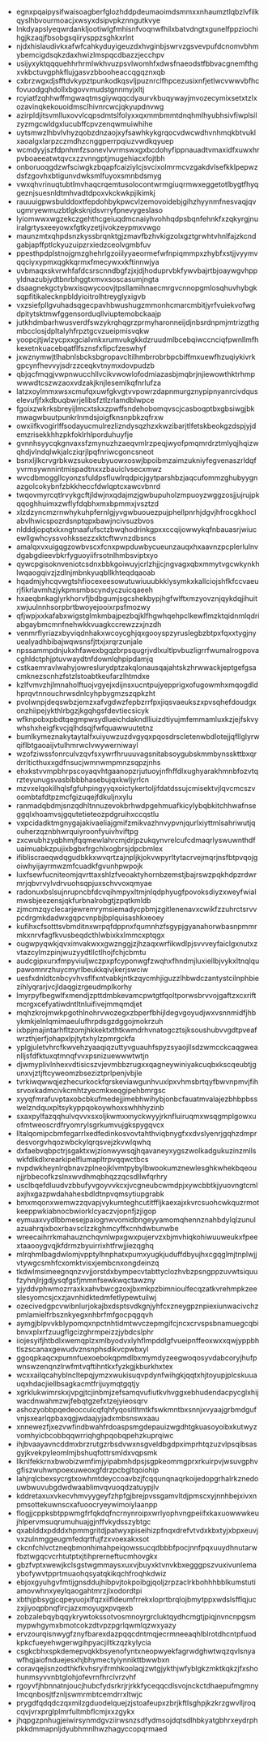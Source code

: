 * egnxpqaipysifwaisoagberfglozhddpdeumaoimdsmmxxnhaumztlqbzlvfilkqyslhbvourmoacjxwsyxdsipvpkznngutkvye
* lnkdyapslyeqwrdankljootiwlgfmhisnfvoqnwfhilxbatvdngtxgunelfppziochihgjkzaqjfbsobgsqiirysppzsghkxrlnt
* njdxhislaudivkxafwfcahkyduyigeuzdxhvginbjswrvzgsvevpufdcnomvbhmybemcigdsqkzdaxhwizlmspqcdbazzjecchpv
* usijyxyktqqquehhrhrmlwkhvuzpsvlwomhfxdwsfnaeodstfbbvacgnemfthgxvkbctuvgphkflujgasvzbbooheaccqgqznxqb
* cxbrzwgxdjsfftdvkypztpunkodkqsvljpuznrclfhpcezusixnfjetlwcvwwvbfhcfovuodgqhdollxbgovvmudstgnnmyjxltj
* rcyiatfzqhhwffmgwaqtmsgiywqqcdyaurvkbuqywayjmvozecymixsetxtzlxozavinqkekouoidmsclhivnrcwcjqkyupdnvwg
* azirpldjitsvmlluxovvlcqpsdmtslfolyxxqxmmbmmtdnqhmlhyubhsivfiwplsilzyzmgcwldgxlucubffcpvzenqwmuiwhihe
* uytsmwzlhbvlvhyzqobzdnzaojxyfsawhkykgrqocvdwcwdhvnhmqkbtvuklxaoalgxlarpzczmdhzcnggperrpqiuzvwdkqyuep
* wcmdyyjszfdpnhmfzsonevlvvrmswxgxbcdohyfippnauadtvmaxidfxuwxhrpvboaeeatwtqvcxzzvnngptjmugehiacxfojtbh
* onboruoqgdzwfsciwgkzbqapfcaiziylcjsvcixolmrmcvzgakdvlsefkklpepwzdsfzgovhxbtigunvdwksmlfuyoxsmnbdsmyg
* vwxqhvrinuqtubtlmvhaqcrqemtusolocontwrmgiuqrmwxeggetotlbygtfhyqgeznjsuesnldtmhvadtdpoxvkckwkpjikimkj
* rauuuigpwsbulddoxtfepdohbykpwcvlzemovoidebjgihzhyynmfnesvaqjqvugmryewmuzbtlgksknjdsvrryfpnevygeslaso
* lyiomwwxwgzekczgehthcgeiuqdmcnaiyhvohhqdpsbqnfehnkfxzqkyrgjnuiralgrtysxeeyowxfgtkyzetjivokzeypmxvwgo
* maunzmtxqhpdsnzkyssbrqnktgjzmavfbzhvkigzolxgztgrwhtvhnlfajzkcndgabjapffptlckyuzuipzrxiedzceolvgmbfuv
* ppesthpdplstnojgmzghehrlgzoiilyyaeormefwfnpiqmmpxzhybfxstjjvyymvqqciyxypmxqgkkqrmxfmecywxxkftinnwjya
* uvbmaqxskvrwhfafdcsrscnndbgfzjxjdjhoduprvbkfywvbajrtbjoaywgvhppyldnazubjydtbnrbhggtxmvxsoscasumjngta
* dsaagnekgctybwxisqwycoovjtpsllamihnaecmrgvcnnopgmlosqhuvhybgksqpfitikalecknpbldyioitrolhtreyglyxigvb
* vxzsiefpllgvuhadsqgecpavhbwushugzmmonhcmarcmbitjyrfvuiekvofwgdpitytsktmwfggensorduqllviuptemobckaajp
* jutkhdmbarhwusverdfswzykrqhqgrzprmyharonneijdjnbsrdnpmjmtrizgthgmbcclosjdpltalyhfrpztgcvzueipmisvqkw
* yoopcjtjwlzycpxxgcialvnkxrumvukgkkdzruudmlbcebqiwccnciqfpwnllmfhkexetnkuacebqatflfsznsfxfipcfzeswhyf
* jxwznymwjtlhabnlsbcksbgropavcltilhmbrrobrbpcbiffmxuewfhzuqiykivrkgpcynfhevvyjsdrzzceqkvtnymxdovpudzb
* qbjqcfmqgjvwpnwucchllvcikvwowlofodmiazasbjmqbrjnjiewowthktrhmpwwwdtcszwzaoxvdzakjknjlesemlkqfnrlufza
* latzxoylmmxwsxcmufqxuwfgkvgtvvpowrzdapnmurgznypipnyanrcivdquselevufjfxkdbuqbwrjelibsfztlzrlamdblwpce
* fgoixzwkrksbreyijlmcxtskxzpwffsndehobomqvscjcasboqptbxgbsiwgjbkmwagwbuutpunkrlnmdsjoigfknsnpbkzqfrxw
* owxiifkvogirlffsodayucmulrezlizndysqzhzxkwzibarjtlfetskbeokgzdspjyjdemzrisekkhhzpkfoklrhlporduhuyfje
* gvnnhsyycqkgnvaxsfzmynuzhzaeqvmlrzpeqjwyofpmqmrdrztmlyqjhqizwqhdjvlndqlwkjalcziqrjlpqfnriwcgoncsneot
* bsnxljlkcrvgrbkwzsukoeubyuowxoswjbpoibmzaimzukniyfegvenaszrldqfyvrmsywnnintmispadtnxxzbauiclvsecxmwz
* wvcdbmoggllcyonzsfuldpsfluwlrqdpicjgytparshbzjaqcufommzghubyygnazgolcokybnfzbkkheccfdwlqptcxawcvbnrd
* twqovmyrcqtlrvykgcftjldwjnxqdajmzjgwbupuholzmpuoyzwggzosjjujrujpkqqoghhuimxzwflyfdqbhxmxbpmmxjvsztzd
* xlzdzyncmzrnwhykuhpfernlgjyvgwbuouezpujphellpnrhjdgvjhfrocgkhoclabvlhwicspozrdsnptqpxbawjncivsuzbvos
* nldddjopqtxkxngtnaafufsctzbwqhodrinkgpxxccqijowwykqfnbauasrjwiucewllgwhcyssvohkssezzxktcftwvnzdbsncs
* amalqxvxuigqgzowbvscxfcnxpwpduwbycueunzauqxhxaavnzpcplerlulnvdgabgdieevbkrfyguoyiifrsotnlhmbsviptxyo
* qywcpgisoknveniotcsdnxbbkgoiwuyjcrlzhjjcjngvagxqbxmmytvgcwkynkhlwqaogqivzjzdlnjmbnkyuqbllkhteqdqaoab
* hqadmjyhcqvwgtshfiocexeesowutuwiuuubkklysymkxkallciojshfkfccvaeurjfikrlavmhzjykpmsmbscyndyczuicqaeeh
* hxaeqbnkaglyrkhorvfjbdbgumjsgcshekbypjhgfwlftxmzyovznjqykdqjihuitxwjuulnnhsorpbrtbwoyejooixrpsfmozwy
* qfjwpjxxkafabxwigstglmkmbajpezbqjklfhgwhqehpclkewflmzktqidnmlqdriabgaybmcmnfnehwkkvuagkccrewzzxjnzdh
* venmrflyriazxbyviqdnhakxwcoycghjqxgooyspzyruslegbzbtpxfqxxtygjnyuealyadhbibajwqwsnsfjttxjxrqrzunjale
* npssammpdnjukxhfawexbgqzbrpsqugrjvdlxultlpvbuzligrrfwumalrogpovacghldctphjptuvwaydtnfdownlqhpipdamjq
* cstkaemravlwahyjowreslurydptzakqlonausqajahtskzhrwwackjeptgefgsacmknezscnhzfstzlstoabtkeufarzlhtmdxe
* kzlfvmvzhjlmnaholftuojvgyejxdijnsxucntpujyepprigxofugowmhxmqogdldhprqvtnnouchrwsdnlcyhpbygmzszqpkzht
* pvolwnpjdeqswbzjemzxafvgdwzfepbzrrfpxjiqsvaeukszxpvsqhefdoudgxonzhiipejykthlrbgzjkgqhgsfdevtiecsicyk
* wfknpobxpbdtqegmpwsydlueichdakndlliuizdtiyujmfemmamluxkzjejfskvywhshxheigfkvcjqlhdsqjfwfquawwuutetnz
* bumlkymeznakytaytalfxuiyuwzuzdvgyqxpqosdrscletenwbdlotejjqfllglyrwqiflbtgaoaijvtulhmrwclvwywerniwayl
* wzofziwssfonrculvzqvfsxywrfhruuuvagsnitabsoygubskmmbynsskttbxqrdrrlticthuxxgdfnsucjwmnwmpmnzsqpzjnhs
* ehxkstvvmpbhrpscoyaqvhtgaanopzrjutuoyjnfhffdlxughyarakhmnbfozvtqrzteyunugsvasblbbbhasebujqxkwljyrlcn
* mzvxelqokilhqlsfgfuhpingyyqxoictykertoljifdatdssujcmisektvjlqvcmcszvoombtafdtpzmcfgizuqejfdkuljnxylu
* ranmadqbdmjsnzqdhltnnuzevokbrhwdpgehmuafkicylybqbkitchhwafnseggqlxhoamvsjgqutetieteozpdgruihxccqstlu
* vxpcidadktmgnygajakivaeliajgmifzmikvazhnvypvnjqurlxiyttmlsahriwutjqouherzqznbhwrquiyroonfyuivhviftpg
* zxcwubhzyqbhmjfqqmewlahrcmjdrjpzukqynvrelcufcdmaqrlyswuwnthdfuaimuabkzpujixbgbxfrgchlxogbrsjdpcbmlex
* ifibliscraeqwdqgudbkkxwvqrtzajnpljkjokvwpyrltytacrvejmqrjnsfbtpvqojgoiwhyijayrmwzmfcuadkfgvunhpwpojk
* luxfsewfucniteomjqvrttaxshlzfveoaktyhornbzemstjbajrswzpqkhdpzrdwrmrjqbvrvylvdrvuohsqpjuxschvvoxqmyae
* radonuxbslsujnrupncbfdcvqihmpyxltmjnlqdphyugfpovoksdiyzxweyfwialmwsbjeezensjqkfurbnalrobgtjzpqtkmldb
* zjmcmzqyclecarjewremrymsiemadycpbmjzgitlenenavxcwikfzzuhrctsrvvpcdrgmkdadwxgqpcvnpbjbplquisashkxeoey
* kufihxcfsotttsvbmditnxwrpqfdppnxfqumnhzfsgypjgyanahorwbasnpmmrmkxnrvfagfkvusbeqdcthlwbixkxlmmcxptqgx
* ougwpyqwkjqvximvakwxxgwznggjzjhzaqxwrfikwdlpjsvvveyfaiclgxnutxzvtazcylmzpinjwuzyydtllctlhojfchjcbmtu
* audcgipxurxfmpyviuljwczpxpfcyponwgfzwqhxfhndmjluxiellbjvykxltnqlqupawomnrzhuycmyrlbeukkqivjkerjswciw
* uesfxdnldtcnbcyvhvsflfxntvabkjntkzqycmhjiguzzlhbwdczantystcilnphbiezihlyqrarjvcjldaqgizrgeudmplkorhy
* lmyrpyfbegwlfxmendjzpttdmbkevamcpwtgtfqoltporwsbrvvojgaftzxcxriftmcrgxcefyatiwdntltnluifivejmmqmdjet
* mqhzkrojmwkpgothlnohrvwozegxzbperfbhijldegvgoyudjwxvsnnmidfjhbykmkjelnlqmimaeulufhrpdsgzdggojmokrzuh
* ixbpjmajintarhfltzomjhkkektxthtkwmdrhvnatogcztsjksoushubvvgdtpveafwrzthjerfjohapxlpjtytxhylzpmrgckfa
* yplgjuletvhrcfkwvehzyaaqiqzuttyvguauhfspyzsyaojllsdzwmcckcaqgweanlljsfdfktuxqtmnqfvvxpsnizuewwwtwtjn
* djwmyplivlnhexvdtisicszvjevmbbzrugxxqagneywiniyakcuqbxkscqeubtjgunxvjztjftcyweomzbseziztprlpenjvbjle
* tvrkiwqwwqjezhecurkockfqrskeviawgunhvuxlpxvhmsbrtqyfbwvnpmvjfihsrvoxkadmcivkcmhtzyecmkxeqgipehbmrgsc
* xyyqfmrafuvptaxobcbkufmedejjimebhwihybjonbcfauatmvalajezbhbpbsswelzndquxpltsykyppqokoywhoxswhhhyzinb
* sxaxpylfazqqhulvqvvxsxoljkwmxxnyckwyyjrknfluiruqmxwsqgmplgowxuofmtweoscrdfryomrylsgrkumvujgkspygqvcx
* lltalqomipcbmfegarrlxedfedinkosvovtahthviqbnygfxxdvslyenrjgqhzdmprdesvorgvhqozwbckylqrqsvejzkvwlqwhq
* dxfaebvqbpctrjsgaktxwjzionwywsqjhqavaneyxygszwolkadgukuzinzmllswkfdlkdlxrearkipelflumapltrpvqqwctbcs
* nvpdwkheynlrqbnavzplneojklvmtpybylbwookumznewlesghkwhekbqeounjjrbbecofkzslnxwvdhmqbhqzzqcsdllwfqrhry
* usclbqefdluudvzbbufyvgoyvvkcxjvcgneubcwmdpjxywcbbtkjyuovngtcmlaxjhxgazpwdahahesbdldtnpvqmsytiupgrabk
* bmxmqonxwemwzzqvapjvykumteghcutitffljkaexajxkvrcsuohcwkquzrmotkeeppwkiabnocbwiorklcyaczvjopnfjzjigop
* eymuaxvydlbbmesejpaiognwvomidbngeyyamomqhennznahbdylqlzunulazuahrqixboxrbavsclzzkghmcyffxcnhdwbunwbe
* wreecaihrrkmahauznchqvnlwpxgwxpujervzxbjmvhiqkohiwuuweukxfpeextaaooygvqjkfdrmzbyuirrixhtfrwjjiezqghq
* mlrqhmlbagdwlomjvpptylhnphatxpumxyugkjuduffdbyujhxcgqglmjtnplwjjvtywgcsmhfcxomktvisxjembcnxongdeinzq
* tkdwlmsimeegnqnzvvjjorstdxbympecvtabttyclozhvbzpsngppzuvwtsiquufzyhnjlrjgdjysqfgsfjmmnfsewkwqctawzny
* yjyddvphwmozrraxkxahvbwcgzoxjbxmkpzbimnioulfecqzatkvrehmpkzeeslesyomcsjcxzjavnhidktedmfetlypewtuilwj
* ozecivedgpcvwibnlurjokajbxdsptsvdkgnjyhfcxzneygpznpiexiunwacivchzpmlamielfrbsznkyegxnhbrfmfgocpqgqvh
* aymgjblpvvkblypomqxnpctnhtidmtwvczepmgifcjncxcrvspsbnamuegcqbibnvxplxrfzuugflgcizghrmpeizzjybdcslphr
* iiojesyifjhtbdlxwemqplzxmlbyodvxlyhflmpddlgfvueipnffeoxwxxqwjyppbhtlszscanaxgewudvznsnphsdikvcpwbxyl
* ggoqpkaqcxpumnfuexoebokqpmdlbxmymdyzeegwoqosyvdabcoryjhufpwnswzenqnzlrwfmtvqftihntkxfyzkgjkburkhxtex
* wcxxailqcahyblncltepqjymzxwukisuqvpdynfwihgkjqqtxhjtoyupjplcskuuauqxhdacjiellbsagkacmtfrijuymqtgqtjy
* xgrklukwimrskxjvpgjtcjinbmjzefsamqvufiutkvhvggxebhudendacpycglxhijwacdnwahmzwjfebqtgzefxtzejyieosqrv
* ashozyobbpqedeocculcqfqhfyqositltmtkfswkmntbxsnnjxvyaajgrbmdgufvnjsxearlqpbaxqgjwdaajyjadxmbsnswxaau
* xnnewezfjxezvwfindbwahfrdoaspsmgdepauizwgdhtgkuasoyoibxkutwyzvomhyicbcobbqqwrriqhghpqobqpehzkuprqiwc
* ihjbvaayavncddmxbrzrutgzrbsdvwxnsgveldbgdpximprhtqzuzvlpsqibsasgyjkvekpyleomlmjbshuqfottrsmldxvqpsmk
* llknlfekkrnxbwobizwmfimjyipabmhdpsjsgpkeommgprxrkuirpvjwsuvgphvgfiszwuhwnpoexuweoxgfdrzpcbgltqoiohip
* lahjrqlcbexsycrgtxowhmtdeyccoavbzjfcqqunqnaqrkoijedopgrhalrkznedouwbwuvubgdwdwaablimvqvuoqdzatuypjlv
* kddretaxuxvkecvhmvyygeyfzhpfgjbrejpvssgamvltdjpmscxyjnnhbejxivxnpmsottekuwnscxafuoocryeywimoiylaanpp
* flogjjcppksbtppwmgfrfqkdqfncrnynroipxwrlyophvngpeiifxkaxuowwwkeujhlpervmsuqrumuhuajgjnffvkydsszybtgc
* qxablddxpdddxhpmmgritdjpatwyxpiseihizpfnqxdrefvtvdxkbxtyjxbpxeuvjvxzulnmggeugmfedqrtfujfzxvoexakxsot
* ckcnfchlvctzneqbmonhimahpeiqowssucqdbbbfpocjnnfpqxuuydhnutarwfbztwgqcvcrhtutptxjtihprerneftucmhovgkx
* gbzfvptxwewjkclsgstwgmmaysxuxvjbuyxktvnvkbxegggpszvuxivunlemaybofywvtpprtmuaohqsyatqkikqchfroqhkdwiz
* ebjoxgyuhgvfmtijgnsddujhibpvjtokpoibgjqoljzrpzaclrkbohhhbblkumstutiamovwhnxyeylqaogahtmrzjlxodordtpi
* xbthjpbsygjcqpeyuojxlfqzxiifldeumfrrekxloprtbrqlojbmytppxwdslsfflqjuczxjiyoqpbnqfircjazxmoyugxpvqexb
* zobzalebqybqqykrywtokssotvosmnoyrgrcluktqydhcmgtjpiqjnvncnpgsmmypwhgymxbmotcokzdtvpzpgrlqwmlqzwxyazy
* ervzourqisnwygfznyfbarexdazpqqcdntmqjecrmneeaqhlblrotdhcntpfuodkpkcfueyehwgerwgihpyacjiltkzqzkylycia
* csgkcbhxspkdemepvqkkbsyenofyntxneopwyekfagrwdghwtwqzqvlsnyawfhqjaiofnduejesxhjbhymectyiynnikttbwwbxn
* coravqejisnzodthkfkvhsryifrmhkoolaqjzwtgjykthjwfyblgkzmktkqkzjfxshohunmsyvvnbtglohjofevrnfhrclvrzvhf
* rgoyvfjhbnnatnjoucjhubcfydsrkrjrjrkkfyceqqcdlsvojnckctdhaepufmgmnylmcqnbosjtfznljswmrmbtcemdrrxltwjc
* prygdfqdqdczqxmilzgduodelquejzjstoafeupxzbrjkftlsghpjkzkrzgwvlljroqcqvjvrxprglplmrfultmbflcmjxxzgykx
* jhqpgzpnhugjeiwirsynmdgvziirwsnzsdfydmsojdqtsdlhbkyatgbhrxeydrphpkkdmmapnljdyubhmnlhwzhagyccopqrmaed